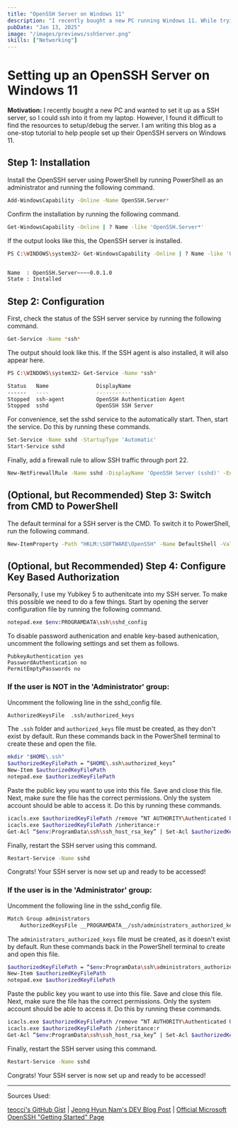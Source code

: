 ```yaml
---
title: "OpenSSH Server on Windows 11"
description: "I recently bought a new PC running Windows 11. While trying to set it up as an SSH server, I quickly found out there isn't a centralized place for OpenSSH tutorials. This blog will serve as a step-by-step guide to setting up a OpenSSH server on Windows 11."
pubDate: "Jan 13, 2025"
image: "/images/previews/sshServer.png"
skills: ["Networking"]
---
```

# Setting up an OpenSSH Server on Windows 11

**Motivation:** I recently bought a new PC and wanted to set it up as a SSH server, so I could ssh into it from my laptop. However, I found it difficult to find the resources to setup/debug the server. I am writing this blog as a one-stop tutorial to help people set up their OpenSSH servers on Windows 11.

## Step 1: Installation

Install the OpenSSH server using PowerShell by running PowerShell as an administrator and running the following command.
```bash
Add-WindowsCapability -Online -Name OpenSSH.Server*
```

Confirm the installation by running the following command.
```bash
Get-WindowsCapability -Online | ? Name -like 'OpenSSH.Server*'
```

If the output looks like this, the OpenSSH server is installed.
```bash
PS C:\WINDOWS\system32> Get-WindowsCapability -Online | ? Name -like 'OpenSSH.Server*'


Name  : OpenSSH.Server~~~~0.0.1.0
State : Installed
```

## Step 2: Configuration
First, check the status of the SSH server service by running the following command.
```bash
Get-Service -Name *ssh*
```

The output should look like this. If the SSH agent is also installed, it will also appear here.
```bash
PS C:\WINDOWS\system32> Get-Service -Name *ssh*

Status   Name               DisplayName
------   ----               -----------
Stopped  ssh-agent          OpenSSH Authentication Agent
Stopped  sshd               OpenSSH SSH Server
```

For convenience, set the sshd service to the automatically start. Then, start the service. Do this by running these commands.
```bash
Set-Service -Name sshd -StartupType 'Automatic'
Start-Service sshd
```

Finally, add a firewall rule to allow SSH traffic through port 22.
```bash
New-NetFirewallRule -Name sshd -DisplayName 'OpenSSH Server (sshd)' -Enabled True -Direction Inbound -Protocol TCP -Action Allow -LocalPort 22
```

## (Optional, but Recommended) Step 3: Switch from CMD to PowerShell
The default terminal for a SSH server is the CMD. To switch it to PowerShell, run the following command.
```bash
New-ItemProperty -Path "HKLM:\SOFTWARE\OpenSSH" -Name DefaultShell -Value "C:\Windows\System32\WindowsPowerShell\v1.0\powershell.exe" -PropertyType String -Force
```

## (Optional, but Recommended) Step 4: Configure Key Based Authorization

Personally, I use my Yubikey 5 to authenitcate into my SSH server. To make this possible we need to do a few things. Start by opening the server configuration file by running the following command.
```bash
notepad.exe $env:PROGRAMDATA\ssh\sshd_config
```

To disable password authenication and enable key-based authenication, uncomment the following settings and set them as follows.
```
PubkeyAuthentication yes
PasswordAuthentication no
PermitEmptyPasswords no
```

### If the user is NOT in the 'Administrator' group:
Uncomment the following line in the sshd_config file.
```bash
AuthorizedKeysFile	.ssh/authorized_keys
```

The ```.ssh``` folder and ```authorized_keys``` file must be created, as they don't exist by default. Run these commands back in the PowerShell terminal to create these and open the file.
```bash
mkdir "$HOME\.ssh"
$authorizedKeyFilePath = “$HOME\.ssh\authorized_keys”
New-Item $authorizedKeyFilePath
notepad.exe $authorizedKeyFilePath
```

Paste the public key you want to use into this file. Save and close this file. Next, make sure the file has the correct permissions. Only the system account should be able to access it. Do this by running these commands.

```bash
icacls.exe $authorizedKeyFilePath /remove “NT AUTHORITY\Authenticated Users”
icacls.exe $authorizedKeyFilePath /inheritance:r
Get-Acl “$env:ProgramData\ssh\ssh_host_rsa_key” | Set-Acl $authorizedKeyFilePath
```

Finally, restart the SSH server using this command.
```bash
Restart-Service -Name sshd
```
Congrats! Your SSH server is now set up and ready to be accessed!

### If the user is in the 'Administrator' group:
Uncomment the following line in the sshd_config file.
```bash
Match Group administrators
	AuthorizedKeysFile __PROGRAMDATA__/ssh/administrators_authorized_keys
```

The ```administrators_authorized_keys``` file must be created, as it doesn't exist by default. Run these commands back in the PowerShell terminal to create and open this file.
```bash
$authorizedKeyFilePath = “$env:ProgramData\ssh\administrators_authorized_keys”
New-Item $authorizedKeyFilePath
notepad.exe $authorizedKeyFilePath
```

Paste the public key you want to use into this file. Save and close this file. Next, make sure the file has the correct permissions. Only the system account should be able to access it. Do this by running these commands.
```bash
icacls.exe $authorizedKeyFilePath /remove “NT AUTHORITY\Authenticated Users”
icacls.exe $authorizedKeyFilePath /inheritance:r
Get-Acl “$env:ProgramData\ssh\ssh_host_rsa_key” | Set-Acl $authorizedKeyFilePath
```

Finally, restart the SSH server using this command.
```bash
Restart-Service -Name sshd
```

Congrats! Your SSH server is now set up and ready to be accessed!

---
Sources Used:

<a href="https://gist.github.com/teocci/5a96568ab9bf93a592d7a1a237ebb6ea" target="_blank" rel="noopener noreferrer">teocci's GitHub Gist</a> | <a href="https://dev.to/rkttu/set-up-an-ssh-server-in-windows-10-native-way-22d9" target="_blank" rel="noopener noreferrer">Jeong Hyun Nam's DEV Blog Post</a> | <a href="https://learn.microsoft.com/en-us/windows-server/administration/openssh/openssh_install_firstuse?tabs=powershell&pivots=windows-server-2022" target="_blank" rel="noopener noreferrer">Official Microsoft OpenSSH "Getting Started" Page</a>

